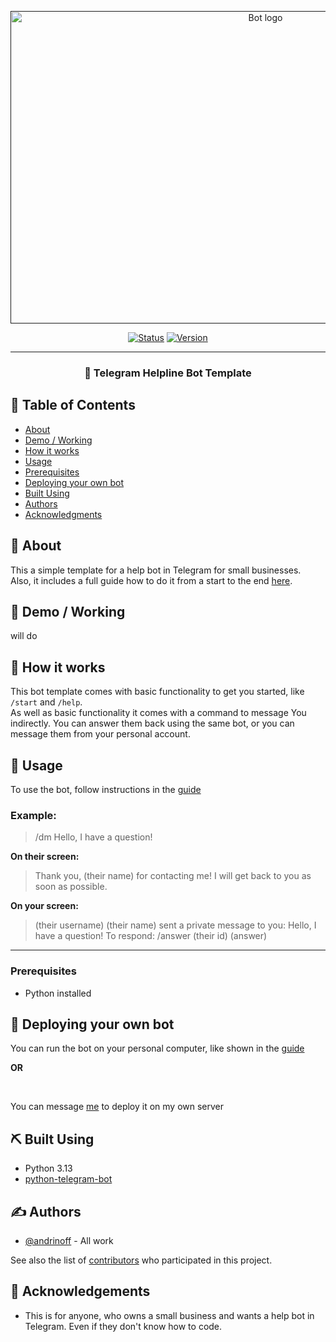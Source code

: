 <p align="center">
  <a href="" rel="noopener">
 <img width=800px height=500px src="https://i.imgur.com/q88qlpl.jpeg" alt="Bot logo"></a>
</p>



<div align="center">

[![Status](https://img.shields.io/badge/status-active-blue.svg)]()
[![Version](https://img.shields.io/badge/version-1.0-success.svg)](https://github.com/realandrinoff/TelegramHelpBot/releases/latest)


</div>

---

<h3 align="center"> 🤖 Telegram Helpline Bot Template
    <br> 
</h3>

## 📝 Table of Contents

- [About](#about)
- [Demo / Working](#demo)
- [How it works](#working)
- [Usage](#usage)
- [Prerequisites](#prerequisites)
- [Deploying your own bot](#deployment)
- [Built Using](#built_using)
- [Authors](#authors)
- [Acknowledgments](#acknowledgement)

## 🧐 About <a name = "about"></a>

This a simple template for a help bot in Telegram for small businesses.
<br>
Also, it includes a full guide how to do it from a start to the end [here](./GUIDE.md).

## 🎥 Demo / Working <a name = "demo"></a>

<!-- ![Working](https://media.giphy.com/media/20NLMBm0BkUOwNljwv/giphy.gif) -->
will do 

## 💭 How it works <a name = "working"></a>

This bot template comes with basic functionality to get you started, like ```/start``` and ```/help```.
<br>
As well as basic functionality it comes with a command to message You indirectly. You can answer them back using the same bot, or you can message them from your personal account.

## 🎈 Usage <a name = "usage"></a>

To use the bot, follow instructions in the [guide](./GUIDE.md)

### Example:

> /dm Hello, I have a question!

**On their screen:**

> Thank you, (their name) for contacting me! I will get back to you as soon as possible.

**On your screen:**

>(their username) (their name) sent a private message to you:
> Hello, I have a question!
> To respond: /answer (their id) (answer)


---

### Prerequisites <a name = "prerequisites"></a>

- Python installed

## 🚀 Deploying your own bot <a name = "deployment"></a>

You can run the bot on your personal computer, like shown in the [guide](./GUIDE.md)
<br>

**OR**

<br>

You can message [me](linktr.ee/andrinoff) to deploy it on my own server

## ⛏️ Built Using <a name = "built_using"></a>

- Python 3.13
- [python-telegram-bot](https://github.com/python-telegram-bot/python-telegram-bot)

## ✍️ Authors <a name = "authors"></a>

- [@andrinoff](linktr.ee/andrinoff) - All work

See also the list of [contributors](./CONTRIBUTING.md) who participated in this project.

## 🎉 Acknowledgements <a name = "acknowledgement"></a>

- This is for anyone, who owns a small business and wants a help bot in Telegram. Even if they don't know how to code.
